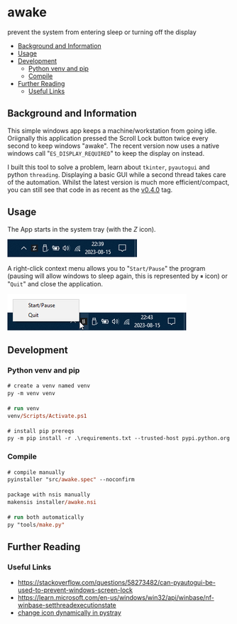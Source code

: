 # awake
prevent the system from entering sleep or turning off the display

- [Background and Information](#background-and-information)
- [Usage](#usage)
- [Development](#development)
  - [Python venv and pip](#python-venv-and-pip)
  - [Compile](#compile)
- [Further Reading](#further-reading)
  - [Useful Links](#useful-links)

## Background and Information
This simple windows app keeps a machine/workstation from going idle. Oriignally this application pressed the Scroll Lock button twice every second to keep windows "awake". The recent version now uses a native windows call "```ES_DISPLAY_REQUIRED```" to keep the display on instead.

I built this tool to solve a problem, learn about ```tkinter```, ```pyautogui``` and python ```threading```. Displaying a basic GUI while a second thread takes care of the automation. Whilst the latest version is much more efficient/compact, you can still see that code in as recent as the [v0.4.0](https://github.com/adambonneruk/awake/tree/v0.4.0) tag.

## Usage
The App starts in the system tray (with the _Z_ icon).

![Running in the system tray](.screenshot/in-the-tray.png)

A right-click context menu allows you to "```Start/Pause```" the program (pausing will allow windows to sleep again, this is represented by ⏸ icon) or "```Quit```" and close the application.

![Start/Pause and Quit Menu while Paused](.screenshot/context-menu.png)

## Development

### Python venv and pip
```ps
# create a venv named venv
py -m venv venv

# run venv
venv/Scripts/Activate.ps1

# install pip prereqs
py -m pip install -r .\requirements.txt --trusted-host pypi.python.org --trusted-host files.pythonhosted.org --trusted-host pypi.org
```

### Compile
```ps
# compile manually
pyinstaller "src/awake.spec" --noconfirm

package with nsis manually
makensis installer/awake.nsi

# run both automatically
py "tools/make.py"
```

## Further Reading
### Useful Links
- https://stackoverflow.com/questions/58273482/can-pyautogui-be-used-to-prevent-windows-screen-lock
- https://learn.microsoft.com/en-us/windows/win32/api/winbase/nf-winbase-setthreadexecutionstate
- [change icon dynamically in pystray](https://github.com/moses-palmer/pystray/issues/68)